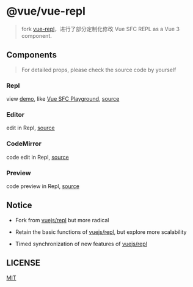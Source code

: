 # @vue/vue-repl

> fork [vue-repl](https://github.com/vuejs/repl/tree/main)，进行了部分定制化修改
Vue SFC REPL as a Vue 3 component.

## Components

> For detailed props, please check the source code by yourself

### Repl

view [demo](https://vue-repl.netlify.app/), like [Vue SFC Playground](https://play.vuejs.org/), [source](https://github.com/liting-yes/vue-repl/blob/main/src/Repl.vue)

### Editor

edit in Repl, [source](https://github.com/liting-yes/vue-repl/blob/main/src/editor/Editor.vue)

### CodeMirror

code edit in Repl, [source](https://github.com/liting-yes/vue-repl/blob/main/src/codemirror/CodeMirror.vue)

### Preview

code preview in Repl, [source](https://github.com/liting-yes/vue-repl/blob/main/src/output/Preview.vue)

## Notice

- Fork from [vuejs/repl](https://github.com/vuejs/repl) but more radical

- Retain the basic functions of [vuejs/repl](https://github.com/vuejs/repl), but explore more scalability

- Timed synchronization of new features of [vuejs/repl](https://github.com/vuejs/repl)

## LICENSE

[MIT](./LICENSE)